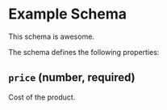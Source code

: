 # Example Schema

This schema is awesome.

The schema defines the following properties:

## `price` (number, required)

Cost of the product.